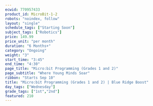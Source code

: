 ```yaml
---
ecwid: 770957433
product_id: MicroBit-1-2
robots: "noindex, follow"
layout: "single"
schedule_tags: ["Starting Soon"]
subject_tags: ["Robotics"]
price: 149.99
price_unit: "per month"
duration: "6 Months+"
category: "Ongoing"
weight: "3"
start_time: "3:45"
end_time: "4:30"
page_title: "Micro:bit Programming (Grades 1 and 2)"
page_subtitle: "Where Young Minds Soar"
ribbon: "Starts Sep 10"
title: "Micro:bit Programming (Grades 1 and 2) | Blue Ridge Boost"
day_tags: ["Wednesday"]
grade_tags: ["1st","2nd"]
featured: 210
---
```

